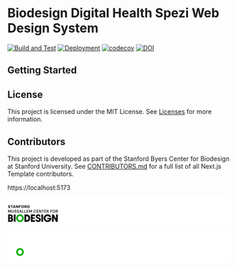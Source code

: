<!--

This source file is part of the Stanford Biodesign Digital Health Spezi Web Design System open-source project

SPDX-FileCopyrightText: 2024 Stanford University and the project authors (see CONTRIBUTORS.md)

SPDX-License-Identifier: MIT

-->

# Biodesign Digital Health Spezi Web Design System

[![Build and Test](https://github.com/StanfordSpezi/spezi-web-design-system/actions/workflows/build-and-test.yml/badge.svg)](https://github.com/StanfordSpezi/spezi-web-design-system/actions/workflows/build-and-test.yml)
[![Deployment](https://github.com/StanfordSpezi/spezi-web-design-system/actions/workflows/deployment.yml/badge.svg)](https://github.com/StanfordSpezi/spezi-web-design-system/actions/workflows/deployment.yml)
[![codecov](https://codecov.io/gh/StanfordSpezi/spezi-web-design-system/graph/badge.svg?token=dfQW5eZ2up)](https://codecov.io/gh/StanfordSpezi/spezi-web-design-system)
[![DOI](https://zenodo.org/badge/DOI/10.5281/zenodo.10052055.svg)](https://doi.org/10.5281/zenodo.10052055)

## Getting Started

## License

This project is licensed under the MIT License. See [Licenses](https://github.com/StanfordSpezi/spezi-web-design-system/tree/main/LICENSES) for more information.

## Contributors

This project is developed as part of the Stanford Byers Center for Biodesign at Stanford University.
See [CONTRIBUTORS.md](https://github.com/StanfordSpezi/spezi-web-design-system/tree/main/CONTRIBUTORS.md) for a full list of all Next.js Template contributors.

https://localhost:5173

![Stanford Byers Center for Biodesign Logo](https://raw.githubusercontent.com/StanfordBDHG/.github/main/assets/biodesign-footer-light.png#gh-light-mode-only)
![Stanford Byers Center for Biodesign Logo](https://raw.githubusercontent.com/StanfordBDHG/.github/main/assets/biodesign-footer-dark.png#gh-dark-mode-only)
